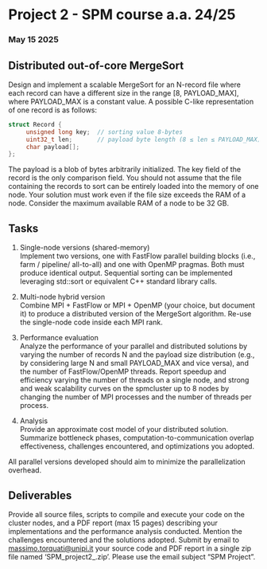# Project 2 - SPM course a.a. 24/25  

### May 15 2025  

## Distributed out-of-core MergeSort  

Design and implement a scalable MergeSort for an N-record file where each record can have a different size 
in the range [8,  PAYLOAD_MAX], where PAYLOAD_MAX is a constant value. A possible C-like representation 
of one record is as follows:  

```cpp
struct Record { 
     unsigned long key;  // sorting value 8-bytes 
     uint32_t len;       // payload byte length (8 ≤ len ≤ PAYLOAD_MAX) 
     char payload[];     
}; 
```

The payload is a blob of bytes arbitrarily initialized. The key field of the record is the only comparison field. 
You should not assume that the file containing the records to sort can be entirely loaded into the memory of 
one node. Your solution must work even if the file size exceeds the RAM of a node. Consider the maximum 
available RAM of a node to be 32 GB.  


## Tasks 

1. Single-node versions (shared-memory)  
Implement two versions, one with FastFlow parallel building blocks (i.e., farm / pipeline/ all-to-all) and 
one with OpenMP pragmas. Both must produce identical output. Sequential sorting can be implemented 
leveraging std::sort or equivalent C++ standard library calls. 

2. Multi-node hybrid version  
Combine MPI + FastFlow or MPI + OpenMP (your choice, but document it) to produce a distributed 
version of the MergeSort algorithm. Re-use the single-node code inside each MPI rank.  

3. Performance evaluation  
Analyze the performance of your parallel and distributed solutions by varying the number of records N 
and the payload size distribution (e.g., by considering large N and small PAYLOAD_MAX and vice versa), 
and the number of FastFlow/OpenMP threads. Report speedup and efficiency varying the number of 
threads on a single node, and strong and weak scalability curves on the spmcluster up to 8 nodes by 
changing the number of MPI processes and the number of threads per process.  

4. Analysis  
Provide an approximate cost model of your distributed solution. Summarize bottleneck phases, 
computation-to-communication overlap effectiveness, challenges encountered, and optimizations you 
adopted. 

All parallel versions developed should aim to minimize the parallelization overhead. 


## Deliverables 

Provide all source files, scripts to compile and execute your code on the cluster nodes, and a PDF report (max 
15 pages) describing your implementations and the performance analysis conducted. Mention the challenges 
encountered and the solutions adopted. Submit by email to massimo.torquati@unipi.it your source code and 
PDF report in a single zip file named ‘SPM_project2_<YourName>.zip’. Please use the email subject “SPM 
Project”.